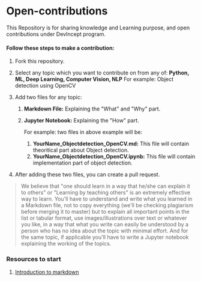 # Open-contributions
This Repository is for sharing knowledge and Learning purpose, and open contributions under DevIncept program.



#### Follow these steps to make a contribution:

1. Fork this repository.

2. Select any topic which you want to contribute on from any of: **Python, ML, Deep Learning, Computer Vision, NLP**
    For example: Object detection using OpenCV

3. Add two files for any topic:
    1. **Markdown File:** Explaining the "What" and "Why" part.
    2. **Jupyter Notebook:** Explaining the "How" part.

        For example: two files in above example will be:

          1. **YourName_Objectdetection_OpenCV.md:** This file will contain theoritical part about Object detection.
          2. **YourName_Objectdetection_OpenCV.ipynb:** This file will contain implementation part of object detection.
      
4. After adding these two files, you can create a pull request.

> We believe that "one should learn in a way that he/she can explain it to others" or "Learning by teaching others" is an extremely effective way to learn. You'll have to understand and write what you learned in a Markdown file, not to copy everything (we'll be checking plagiarism before merging it to master) but to explain all important points in the list or tabular format, use images/illustrations over text or whatever you like, in a way that what you write can easily be understood by a person who has no idea about the topic with minimal effort. And for the same topic, if applicable you'll have to write a Jupyter notebook explaining the working of the topics.

### Resources to start
1. [Introduction to markdown](Markdown.md)
